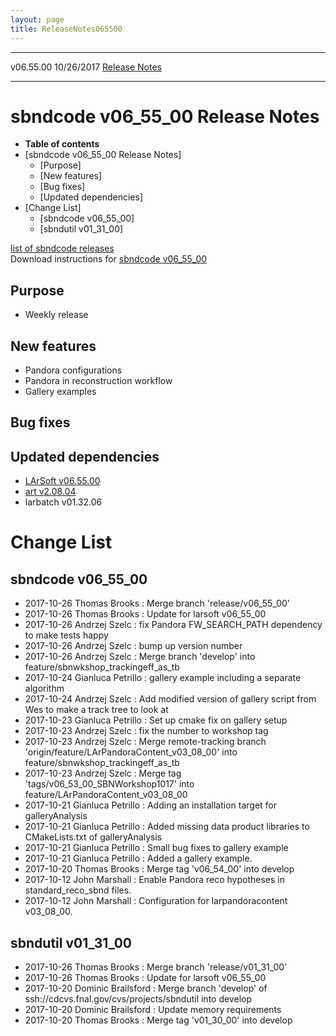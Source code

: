 ```yaml
---
layout: page
title: ReleaseNotes065500
---
```


  ----------- ------------ -- -- ------------------------------------------------------
  v06.55.00   10/26/2017         [Release Notes](ReleaseNotes065500.html)
  ----------- ------------ -- -- ------------------------------------------------------



sbndcode v06\_55\_00 Release Notes
======================================================================================

-   **Table of contents**
-   [sbndcode v06\_55\_00 Release
    Notes]
    -   [Purpose]
    -   [New features]
    -   [Bug fixes]
    -   [Updated dependencies]
-   [Change List]
    -   [sbndcode v06\_55\_00]
    -   [sbndutil v01\_31\_00]

[list of sbndcode
releases](List_of_SBND_code_releases.html)\
Download instructions for [sbndcode
v06\_55\_00](http://scisoft.fnal.gov/scisoft/bundles/sbnd/v06_55_00/sbndcode-v06_55_00.html)



Purpose
----------------------------------

-   Weekly release



New features
--------------------------------------------

-   Pandora configurations
-   Pandora in reconstruction workflow
-   Gallery examples



Bug fixes
--------------------------------------



Updated dependencies
------------------------------------------------------------

-   [LArSoft
    v06.55.00](https://cdcvs.fnal.gov/redmine/projects/larsoft/wiki/ReleaseNotes065500)
-   [art
    v2.08.04](https://cdcvs.fnal.gov/redmine/projects/art/wiki/Series_208)
-   larbatch v01.32.06



Change List
==========================================



sbndcode v06\_55\_00
----------------------------------------------------------

-   2017-10-26 Thomas Brooks : Merge branch \'release/v06\_55\_00\'
-   2017-10-26 Thomas Brooks : Update for larsoft v06\_55\_00
-   2017-10-26 Andrzej Szelc : fix Pandora FW\_SEARCH\_PATH dependency
    to make tests happy
-   2017-10-26 Andrzej Szelc : bump up version number
-   2017-10-26 Andrzej Szelc : Merge branch \'develop\' into
    feature/sbnwkshop\_trackingeff\_as\_tb
-   2017-10-24 Gianluca Petrillo : gallery example including a separate
    algorithm
-   2017-10-24 Andrzej Szelc : Add modified version of gallery script
    from Wes to make a track tree to look at
-   2017-10-23 Gianluca Petrillo : Set up cmake fix on gallery setup
-   2017-10-23 Andrzej Szelc : fix the number to workshop tag
-   2017-10-23 Andrzej Szelc : Merge remote-tracking branch
    \'origin/feature/LArPandoraContent\_v03\_08\_00\' into
    feature/sbnwkshop\_trackingeff\_as\_tb
-   2017-10-23 Andrzej Szelc : Merge tag
    \'tags/v06\_53\_00\_SBNWorkshop1017\' into
    feature/LArPandoraContent\_v03\_08\_00
-   2017-10-21 Gianluca Petrillo : Adding an installation target for
    galleryAnalysis
-   2017-10-21 Gianluca Petrillo : Added missing data product libraries
    to CMakeLists.txt of galleryAnalysis
-   2017-10-21 Gianluca Petrillo : Small bug fixes to gallery example
-   2017-10-21 Gianluca Petrillo : Added a gallery example.
-   2017-10-20 Thomas Brooks : Merge tag \'v06\_54\_00\' into develop
-   2017-10-12 John Marshall : Enable Pandora reco hypotheses in
    standard\_reco\_sbnd files.
-   2017-10-12 John Marshall : Configuration for larpandoracontent
    v03\_08\_00.



sbndutil v01\_31\_00
----------------------------------------------------------

-   2017-10-26 Thomas Brooks : Merge branch \'release/v01\_31\_00\'
-   2017-10-26 Thomas Brooks : Update for larsoft v06\_55\_00
-   2017-10-20 Dominic Brailsford : Merge branch \'develop\' of
    ssh://cdcvs.fnal.gov/cvs/projects/sbndutil into develop
-   2017-10-20 Dominic Brailsford : Update memory requirements
-   2017-10-20 Thomas Brooks : Merge tag \'v01\_30\_00\' into develop
